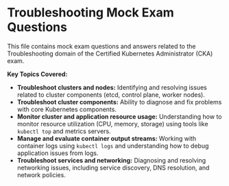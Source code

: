 # Troubleshooting Mock Exam Questions

This file contains mock exam questions and answers related to the Troubleshooting domain of the Certified Kubernetes Administrator (CKA) exam.

**Key Topics Covered:**

* **Troubleshoot clusters and nodes:** Identifying and resolving issues related to cluster components (etcd, control plane, worker nodes).
* **Troubleshoot cluster components:** Ability to diagnose and fix problems with core Kubernetes components.
* **Monitor cluster and application resource usage:** Understanding how to monitor resource utilization (CPU, memory, storage) using tools like `kubectl top` and metrics servers.
* **Manage and evaluate container output streams:** Working with container logs using `kubectl logs` and understanding how to debug application issues from logs.
* **Troubleshoot services and networking:** Diagnosing and resolving networking issues, including service discovery, DNS resolution, and network policies.
